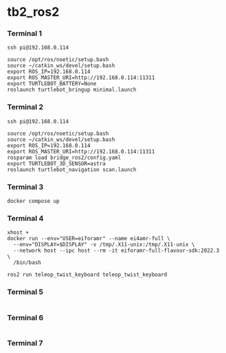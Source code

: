 # tb2_ros2

### Terminal 1
```
ssh pi@192.168.0.114

source /opt/ros/noetic/setup.bash
source ~/catkin_ws/devel/setup.bash
export ROS_IP=192.168.0.114
export ROS_MASTER_URI=http://192.168.0.114:11311
export TURTLEBOT_BATTERY=None
roslaunch turtlebot_bringup minimal.launch
```

### Terminal 2
```
ssh pi@192.168.0.114

source /opt/ros/noetic/setup.bash
source ~/catkin_ws/devel/setup.bash
export ROS_IP=192.168.0.114
export ROS_MASTER_URI=http://192.168.0.114:11311
rosparam load bridge_ros2/config.yaml 
export TURTLEBOT_3D_SENSOR=astra
roslaunch turtlebot_navigation scan.launch
```

### Terminal 3
```
docker compose up
```

### Terminal 4
```
xhost +
docker run --env="USER=eiforamr" --name ei4amr-full \
  --env="DISPLAY=$DISPLAY" -v /tmp/.X11-unix:/tmp/.X11-unix \
  --network host --ipc host --rm -it eiforamr-full-flavour-sdk:2022.3 \
  /bin/bash

ros2 run teleop_twist_keyboard teleop_twist_keyboard
```

### Terminal 5
```
```

### Terminal 6
```
```

### Terminal 7
```
```
